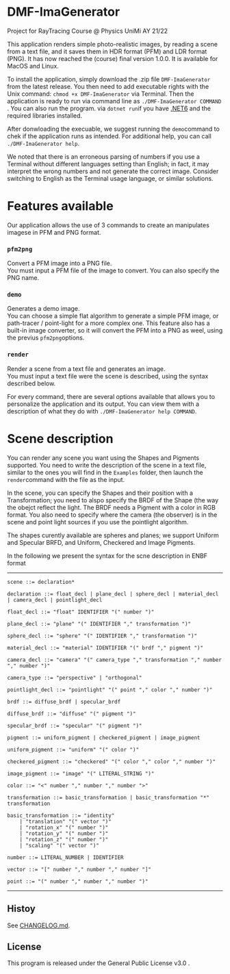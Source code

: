 # DMF-ImaGenerator
Project for RayTracing Course @ Physics UniMi AY 21/22

This application renders simple photo-realistic images, by reading a scene from a text file, and it saves them in HDR format (PFM) and LDR format (PNG). It has now reached the (course) final version 1.0.0. It is available for MacOS and Linux.

To install the application, simply download the .zip file ``DMF-ImaGenerator`` from the latest release. You then need to add executable rights with the Unix command: ``chmod +x DMF-ImaGenerator`` via Terminal. Then the application is ready to run via command line as ``./DMF-ImaGenerator COMMAND`` . You can also run the program. via ``dotnet run``if you have [.NET6](https://dotnet.microsoft.com/en-us/) and the required libraries installed.

After donwloading the execuable, we suggest running the ``demo``command to chek if the application runs as intended. For additional help, you can call ``./DMF-ImaGenerator help``.

We noted that there is an erroneous parsing of numbers if you use a Terminal without different languages setting than English; in fact, it may interpret the wrong numbers and not generate the correct image. Consider switching to English as the Terminal usage language, or similar solutions.


# Features available

Our application allows the use of 3 commands to create an manipulates imagese in PFM and PNG format.

### ``pfm2png``
Convert a PFM image into a PNG file. <br>
You must input a PFM file of the image to convert. You can also specify the PNG name.

### ``demo``
Generates a demo image. <br>
You can choose a simple flat algorithm to generate a simple PFM image, or path-tracer / point-light for a more complex one.
This feature also has a built-in image converter, so it will convert the PFM into a PNG as weel, using the previus ``pfm2png``options.

### ``render``
Render a scene from a text file and generates an image. <br>
You must input a text file were the scene is described, using the syntax described below.


For every command, there are several options available that allows you to personalize the application and its output. You can view them with a description of what they do with ``./DMF-ImaGenerator help COMMAND``.

# Scene description
You can render any scene you want using the Shapes and Pigments supported. You need to write the description of the scene in a text file, similar to the ones you will find in the ``Examples`` folder, then launch the ``render``command with the file as the input.

In the scene, you can specify the Shapes and their position with a Transformation; you need to alspo specify the BRDF of the Shape (the way the obejct reflect the light. The BRDF needs a Pigment with a color in RGB format. You also need to specify where the camera (the observer) is in the scene and point light sources if you use the pointlight algorithm.

The shapes curently available are spheres and planes; we support Uniform and Specular BRFD, and Uniform, Checkered and Image Pigments.

<!---
## Syntax
You decleare the elemnts in the scene with the folllowing syntax. The word ``float``indicates a floating point number, ``int`` an integer number.

#### Elementary elements
- Color ``<float, float, float>``
- Vector ``[float, float, float]``
- Point ``(float, float, float)``

#### Transformation
You can combine transfom
- Translation ``translation(Vector)``
- Rotation on X axis of some angle ``rotation_x(float)``
- Rotation on Y axis of some angle ``rotation_y(float)``
- Rotation on Z axis of some angle ``rotation_z(float)``
- Scaling ``scaling(Vector)``
--->

In the following we present the syntax for the scne description in ENBF format

---

    scene ::= declaration*
    
    declaration ::= float_decl | plane_decl | sphere_decl | material_decl | camera_decl | pointlight_decl
    
    float_decl ::= "float" IDENTIFIER "(" number ")"
    
    plane_decl ::= "plane" "(" IDENTIFIER "," transformation ")"
    
    sphere_decl ::= "sphere" "(" IDENTIFIER "," transformation ")"
    
    material_decl ::= "material" IDENTIFIER "(" brdf "," pigment ")"
    
    camera_decl ::= "camera" "(" camera_type "," transformation "," number "," number ")"
    
    camera_type ::= "perspective" | "orthogonal"
	
	pointlight_decl ::= "pointlight" "(" point "," color "," number ")"
    
    brdf ::= diffuse_brdf | specular_brdf
    
    diffuse_brdf ::= "diffuse" "(" pigment ")"
    
    specular_brdf ::= "specular" "(" pigment ")"
    
    pigment ::= uniform_pigment | checkered_pigment | image_pigment
    
    uniform_pigment ::= "uniform" "(" color ")"
    
    checkered_pigment ::= "checkered" "(" color "," color "," number ")"
    
    image_pigment ::= "image" "(" LITERAL_STRING ")"
    
    color ::= "<" number "," number "," number ">"
    
    transformation ::= basic_transformation | basic_transformation "*" transformation
    
    basic_transformation ::= "identity" 
        | "translation" "(" vector ")"
        | "rotation_x" "(" number ")"
        | "rotation_y" "(" number ")"
        | "rotation_z" "(" number ")"
        | "scaling" "(" vector ")"
         
    number ::= LITERAL_NUMBER | IDENTIFIER
    
    vector ::= "[" number "," number "," number "]"
    
    point ::= "(" number "," number "," number ")"

---

## Histoy
See [CHANGELOG.md](https://github.com/Dima0012/DMF-ImaGenerator/blob/master/CHANGELOG.md).

## License
This program is released under the General Public License v3.0 .
